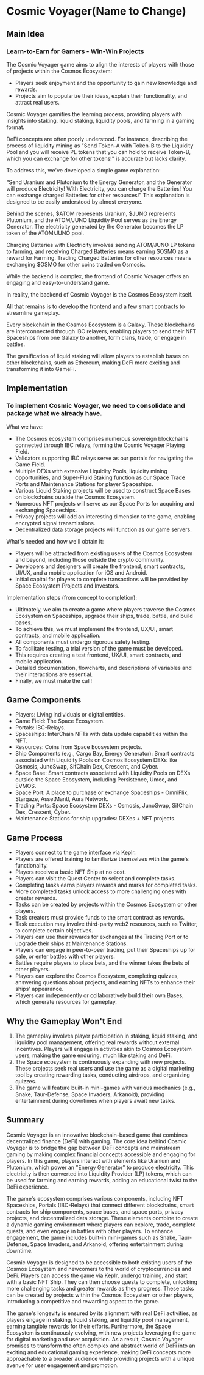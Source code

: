 # Cosmic Voyager(Name to Change)

## Main Idea

### Learn-to-Earn for Gamers - Win-Win Projects

The Cosmic Voyager game aims to align the interests of players with those of projects within the Cosmos Ecosystem:

- Players seek enjoyment and the opportunity to gain new knowledge and rewards.
- Projects aim to popularize their ideas, explain their functionality, and attract real users.

Cosmic Voyager gamifies the learning process, providing players with insights into staking, liquid staking, liquidity pools, and farming in a gaming format.

DeFi concepts are often poorly understood. For instance, describing the process of liquidity mining as "Send Token-A with Token-B to the Liquidity Pool and you will receive PL tokens that you can hold to receive Token-B, which you can exchange for other tokens!" is accurate but lacks clarity.

To address this, we've developed a simple game explanation:

"Send Uranium and Plutonium to the Energy Generator, and the Generator will produce Electricity! With Electricity, you can charge the Batteries! You can exchange charged Batteries for other resources!" This explanation is designed to be easily understood by almost everyone.

Behind the scenes, $ATOM represents Uranium, $JUNO represents Plutonium, and the ATOM/JUNO Liquidity Pool serves as the Energy Generator. The electricity generated by the Generator becomes the LP token of the ATOM/JUNO pool.

Charging Batteries with Electricity involves sending ATOM/JUNO LP tokens to farming, and receiving Charged Batteries means earning $OSMO as a reward for Farming. Trading Charged Batteries for other resources means exchanging $OSMO for other coins traded on Osmosis.

While the backend is complex, the frontend of Cosmic Voyager offers an engaging and easy-to-understand game.

In reality, the backend of Cosmic Voyager is the Cosmos Ecosystem itself.

All that remains is to develop the frontend and a few smart contracts to streamline gameplay.

Every blockchain in the Cosmos Ecosystem is a Galaxy. These blockchains are interconnected through IBC relayers, enabling players to send their NFT Spaceships from one Galaxy to another, form clans, trade, or engage in battles.

The gamification of liquid staking will allow players to establish bases on other blockchains, such as Ethereum, making DeFi more exciting and transforming it into GameFi.

## Implementation

### To implement Cosmic Voyager, we need to consolidate and package what we already have.

What we have:

- The Cosmos ecosystem comprises numerous sovereign blockchains connected through IBC relays, forming the Cosmic Voyager Playing Field.
- Validators supporting IBC relays serve as our portals for navigating the Game Field.
- Multiple DEXs with extensive Liquidity Pools, liquidity mining opportunities, and Super-Fluid Staking function as our Space Trade Ports and Maintenance Stations for player Spaceships.
- Various Liquid Staking projects will be used to construct Space Bases on blockchains outside the Cosmos Ecosystem.
- Numerous NFT projects will serve as our Space Ports for acquiring and exchanging Spaceships.
- Privacy projects will add an interesting dimension to the game, enabling encrypted signal transmissions.
- Decentralized data storage projects will function as our game servers.

What's needed and how we'll obtain it:

- Players will be attracted from existing users of the Cosmos Ecosystem and beyond, including those outside the crypto community.
- Developers and designers will create the frontend, smart contracts, UI/UX, and a mobile application for iOS and Android.
- Initial capital for players to complete transactions will be provided by Space Ecosystem Projects and Investors.

Implementation steps (from concept to completion):

- Ultimately, we aim to create a game where players traverse the Cosmos Ecosystem on Spaceships, upgrade their ships, trade, battle, and build bases.
- To achieve this, we must implement the frontend, UX/UI, smart contracts, and mobile application.
- All components must undergo rigorous safety testing.
- To facilitate testing, a trial version of the game must be developed.
- This requires creating a test frontend, UX/UI, smart contracts, and mobile application.
- Detailed documentation, flowcharts, and descriptions of variables and their interactions are essential.
- Finally, we must make the call!

## Game Components

- Players: Living individuals or digital entities.
- Game Field: The Space Ecosystem.
- Portals: IBC-Relays.
- Spaceships: InterChain NFTs with data update capabilities within the NFT.
- Resources: Coins from Space Ecosystem projects.
- Ship Components (e.g., Cargo Bay, Energy Generator): Smart contracts associated with Liquidity Pools on Cosmos Ecosystem DEXs like Osmosis, JunoSwap, SifChain Dex, Crescent, and Cyber.
- Space Base: Smart contracts associated with Liquidity Pools on DEXs outside the Space Ecosystem, including Persistence, Umee, and EVMOS.
- Space Port: A place to purchase or exchange Spaceships - OmniFlix, Stargaze, AssetMantl, Aura Network.
- Trading Ports: Space Ecosystem DEXs - Osmosis, JunoSwap, SifChain Dex, Crescent, Cyber.
- Maintenance Stations for ship upgrades: DEXes + NFT projects.

## Game Process

- Players connect to the game interface via Keplr.
- Players are offered training to familiarize themselves with the game's functionality.
- Players receive a basic NFT Ship at no cost.
- Players can visit the Quest Center to select and complete tasks.
- Completing tasks earns players rewards and marks for completed tasks.
- More completed tasks unlock access to more challenging ones with greater rewards.
- Tasks can be created by projects within the Cosmos Ecosystem or other players.
- Task creators must provide funds to the smart contract as rewards.
- Task execution may involve third-party web2 resources, such as Twitter, to complete certain objectives.
- Players can use their rewards for exchanges at the Trading Port or to upgrade their ships at Maintenance Stations.
- Players can engage in peer-to-peer trading, put their Spaceships up for sale, or enter battles with other players.
- Battles require players to place bets, and the winner takes the bets of other players.
- Players can explore the Cosmos Ecosystem, completing quizzes, answering questions about projects, and earning NFTs to enhance their ships' appearance.
- Players can independently or collaboratively build their own Bases, which generate resources for gameplay.

## Why the Gameplay Won't End

1. The gameplay involves player participation in staking, liquid staking, and liquidity pool management, offering real rewards without external incentives. Players will engage in activities akin to Cosmos Ecosystem users, making the game enduring, much like staking and DeFi.
2. The Space ecosystem is continuously expanding with new projects. These projects seek real users and use the game as a digital marketing tool by creating rewarding tasks, conducting airdrops, and organizing quizzes.
3. The game will feature built-in mini-games with various mechanics (e.g., Snake, Taur-Defense, Space Invaders, Arkanoid), providing entertainment during downtimes when players await new tasks.


## Summary

Cosmic Voyager is an innovative blockchain-based game that combines decentralized finance (DeFi) with gaming. The core idea behind Cosmic Voyager is to bridge the gap between DeFi concepts and mainstream gaming by making complex financial concepts accessible and engaging for players. In this game, players interact with elements like Uranium and Plutonium, which power an "Energy Generator" to produce electricity. This electricity is then converted into Liquidity Provider (LP) tokens, which can be used for farming and earning rewards, adding an educational twist to the DeFi experience.

The game's ecosystem comprises various components, including NFT Spaceships, Portals (IBC-Relays) that connect different blockchains, smart contracts for ship components, space bases, and space ports, privacy projects, and decentralized data storage. These elements combine to create a dynamic gaming environment where players can explore, trade, complete quests, and even engage in battles with other players. To enhance engagement, the game includes built-in mini-games such as Snake, Taur-Defense, Space Invaders, and Arkanoid, offering entertainment during downtime.

Cosmic Voyager is designed to be accessible to both existing users of the Cosmos Ecosystem and newcomers to the world of cryptocurrencies and DeFi. Players can access the game via Keplr, undergo training, and start with a basic NFT Ship. They can then choose quests to complete, unlocking more challenging tasks and greater rewards as they progress. These tasks can be created by projects within the Cosmos Ecosystem or other players, introducing a competitive and rewarding aspect to the game.

The game's longevity is ensured by its alignment with real DeFi activities, as players engage in staking, liquid staking, and liquidity pool management, earning tangible rewards for their efforts. Furthermore, the Space Ecosystem is continuously evolving, with new projects leveraging the game for digital marketing and user acquisition. As a result, Cosmic Voyager promises to transform the often complex and abstract world of DeFi into an exciting and educational gaming experience, making DeFi concepts more approachable to a broader audience while providing projects with a unique avenue for user engagement and promotion.
